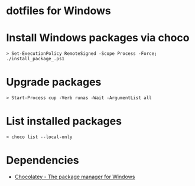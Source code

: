 # dotfiles for Windows

# Install Windows packages via choco
```
> Set-ExecutionPolicy RemoteSigned -Scope Process -Force; ./install_package_.ps1
```

# Upgrade packages
```
> Start-Process cup -Verb runas -Wait -ArgumentList all
```

# List installed packages
```
> choco list --local-only
```

# Dependencies
- [Chocolatey - The package manager for Windows](https://chocolatey.org/)
